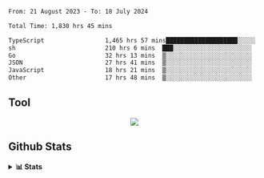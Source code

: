 <!--START_SECTION:waka-->

```txt
From: 21 August 2023 - To: 18 July 2024

Total Time: 1,830 hrs 45 mins

TypeScript                 1,465 hrs 57 mins████████████████████░░░░░   80.07 %
sh                         210 hrs 6 mins  ███░░░░░░░░░░░░░░░░░░░░░░   11.48 %
Go                         32 hrs 13 mins  ▒░░░░░░░░░░░░░░░░░░░░░░░░   01.76 %
JSON                       27 hrs 41 mins  ▒░░░░░░░░░░░░░░░░░░░░░░░░   01.51 %
JavaScript                 18 hrs 21 mins  ▒░░░░░░░░░░░░░░░░░░░░░░░░   01.00 %
Other                      17 hrs 48 mins  ▒░░░░░░░░░░░░░░░░░░░░░░░░   00.97 %
```

<!--END_SECTION:waka-->

## Tool
<p align="center">
  <a href="https://github.com/chaninlaw">
    <img src="https://skillicons.dev/icons?i=js,typescript,express,nodejs,react,next,postgres,mongodb,html,css,styledcomponents,tailwind,materialui,figma,git,github&perline=8" />
  </a>
</p>

## Github Stats
<details close>
  <summary><b>📊 Stats</b></summary>
  <div align = "center">
    
<picture>
  <source
    srcset="https://github-readme-stats.vercel.app/api?username=chaninlaw&show_icons=true&theme=dark"
    media="(prefers-color-scheme: dark)"
  />
  <source
    srcset="https://github-readme-stats.vercel.app/api?username=chaninlaw&show_icons=true"
    media="(prefers-color-scheme: light), (prefers-color-scheme: no-preference)"
  />
  <img src="https://github-readme-stats.vercel.app/api?username=chaninlaw&show_icons=true" />
</picture>
    
<picture>
  <source
    srcset="https://github-readme-stats.vercel.app/api/top-langs/?username=chaninlaw&layout=donut&theme=dark"
    media="(prefers-color-scheme: dark)"
  />
  <source
    srcset="https://github-readme-stats.vercel.app/api/top-langs/?username=chaninlaw&layout=donut"
    media="(prefers-color-scheme: light), (prefers-color-scheme: no-preference)"
  />
  <img src="https://github-readme-stats.vercel.app/api/top-langs/?username=chaninlaw&layout=donut" />
</picture>
    
  </div>
  
</details>

